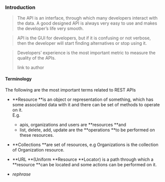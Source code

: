 ### Introduction

> The API is an interface, through which many developers interact with the data. A good designed API is always very easy to use and makes the developer’s life very smooth.



> API is the GUI for developers, but if it is confusing or not verbose, then the developer will start finding alternatives or stop using it.



> Developers’ experience is the most important metric to measure the quality of the APIs.
>
> link to author

#### Terminology

The following are the most important terms related to REST APIs

* **Resource **is an object or representation of something, which has some associated data with it and there can be set of methods to operate on it.  
  E.g.

  * apis, organizations and users are **resources **and 
  * list, delete, add, update are the **operations **to be performed on these resources.

* **Collections **are set of resources, e.g Organizations is the collection of  Organization resource.

* **URL **\(Uniform **Resource **Locator\) is a path through which a **resource **can be located and some actions can be performed on it.

* _rephrase_



